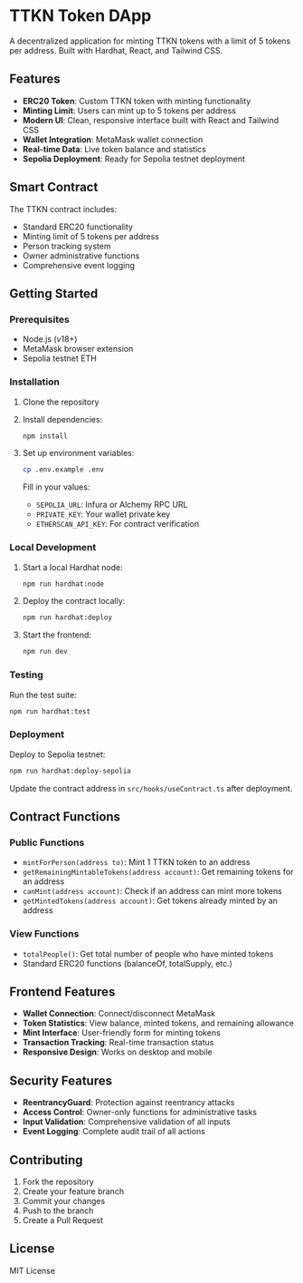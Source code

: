 # TTKN Token DApp

A decentralized application for minting TTKN tokens with a limit of 5 tokens per address. Built with Hardhat, React, and Tailwind CSS.

## Features

- **ERC20 Token**: Custom TTKN token with minting functionality
- **Minting Limit**: Users can mint up to 5 tokens per address
- **Modern UI**: Clean, responsive interface built with React and Tailwind CSS
- **Wallet Integration**: MetaMask wallet connection
- **Real-time Data**: Live token balance and statistics
- **Sepolia Deployment**: Ready for Sepolia testnet deployment

## Smart Contract

The TTKN contract includes:
- Standard ERC20 functionality
- Minting limit of 5 tokens per address
- Person tracking system
- Owner administrative functions
- Comprehensive event logging

## Getting Started

### Prerequisites

- Node.js (v18+)
- MetaMask browser extension
- Sepolia testnet ETH

### Installation

1. Clone the repository
2. Install dependencies:
   ```bash
   npm install
   ```

3. Set up environment variables:
   ```bash
   cp .env.example .env
   ```
   
   Fill in your values:
   - `SEPOLIA_URL`: Infura or Alchemy RPC URL
   - `PRIVATE_KEY`: Your wallet private key
   - `ETHERSCAN_API_KEY`: For contract verification

### Local Development

1. Start a local Hardhat node:
   ```bash
   npm run hardhat:node
   ```

2. Deploy the contract locally:
   ```bash
   npm run hardhat:deploy
   ```

3. Start the frontend:
   ```bash
   npm run dev
   ```

### Testing

Run the test suite:
```bash
npm run hardhat:test
```

### Deployment

Deploy to Sepolia testnet:
```bash
npm run hardhat:deploy-sepolia
```

Update the contract address in `src/hooks/useContract.ts` after deployment.

## Contract Functions

### Public Functions

- `mintForPerson(address to)`: Mint 1 TTKN token to an address
- `getRemainingMintableTokens(address account)`: Get remaining tokens for an address
- `canMint(address account)`: Check if an address can mint more tokens
- `getMintedTokens(address account)`: Get tokens already minted by an address

### View Functions

- `totalPeople()`: Get total number of people who have minted tokens
- Standard ERC20 functions (balanceOf, totalSupply, etc.)

## Frontend Features

- **Wallet Connection**: Connect/disconnect MetaMask
- **Token Statistics**: View balance, minted tokens, and remaining allowance
- **Mint Interface**: User-friendly form for minting tokens
- **Transaction Tracking**: Real-time transaction status
- **Responsive Design**: Works on desktop and mobile

## Security Features

- **ReentrancyGuard**: Protection against reentrancy attacks
- **Access Control**: Owner-only functions for administrative tasks
- **Input Validation**: Comprehensive validation of all inputs
- **Event Logging**: Complete audit trail of all actions

## Contributing

1. Fork the repository
2. Create your feature branch
3. Commit your changes
4. Push to the branch
5. Create a Pull Request

## License

MIT License